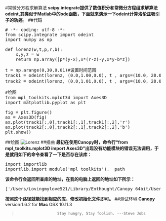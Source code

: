 #常微分方程求解算法
**scipy.integrate提供了数值积分和常微分方程组求解算法odeint,其类似于Matlab中的ode函数，下面就来演示一下odeint计算洛伦兹吸引子的轨迹。**
##代码
<pre>
# -*- coding: utf-8 -*-
from scipy.integrate import odeint
import numpy as np

def lorenz(w,t,p,r,b):
    x,y,z = w
    return np.array([p*(y-x),x*(r-z)-y,x*y-b*z])

t = np.arange(0,30,0.01)#设置时间范围
track1 = odeint(lorenz, (0.0,1.00,0.0), t , args=(10.0, 28.0, 3.0))
track2 = odeint(lorenz, (0.0,1.01,0.0), t , args=(10.0, 28.0, 3.0))#不同初值

#绘图
from mpl_toolkits.mplot3d import Axes3D
import matplotlib.pyplot as plt

fig = plt.figure()
ax = Axes3D(fig)
ax.plot(track1[:,0],track1[:,1],track1[:,2],'r')
ax.plot(track2[:,0],track2[:,1],track2[:,2],'b')
plt.show()
</pre>
##绘图
![Lorenz](/Users/Lovingmylove521/Desktop/scipy/Lorenz.png)
##插曲
**最初在使用Canopy时，命令行“from mpl_toolkits.mplot3D import Axes3D”出现没有功能模块的错误无法调用，于是就用如下的命令查看了一下是否存在该库：**
<pre>
import importlib
importlib.import_module('mpl_toolkits').__path__
</pre>
**该命令行会返回所查库的地址，在我的电脑上返回的地址如下所示：**
<pre>
['/Users/Lovingmylove521/Library/Enthought/Canopy_64bit/User/lib/python2.7/site-packages/mpl_toolkits']
</pre>
**按照这个路径就能找到相应的库，修改初始化文件即可。**
##测试环境
**Canopy** version:1.6.2 for **Mac** OSX 10.11.3
>                       Stay hungry, Stay foolish. ---Steve Jobs